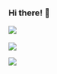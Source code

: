 ### Hi there! 👋

<a href="https://github.com/anuraghazra/github-readme-stats">
  <img align="center" src="https://github-readme-stats.vercel.app/api?username=asrouji&show_icons=true&theme=radical" />
</a>
<br><br>
<a href="https://github.com/anuraghazra/convoychat">
  <img align="center" src="https://github-readme-stats.vercel.app/api/top-langs/?username=asrouji&layout=compact&theme=radical" />
</a>

<br>

![](https://img.shields.io/badge/OS-Windows-informational?style=flat&logo=Windows&logoColor=white&color=2bbc8a)
